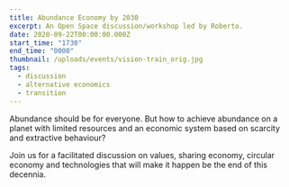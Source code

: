 ```yaml
---
title: Abundance Economy by 2030
excerpt: An Open Space discussion/workshop led by Roberto.
date: 2020-09-22T00:00:00.000Z
start_time: "1730"
end_time: "0000"
thumbnail: /uploads/events/vision-train_orig.jpg
tags:
  - discussion
  - alternative economics
  - transition
---
```

Abundance should be for everyone. But how to achieve abundance on a planet with limited resources and an economic system based on scarcity and extractive behaviour?

Join us for a facilitated discussion on values, sharing economy, circular economy and technologies that will make it happen be the end of this decennia.